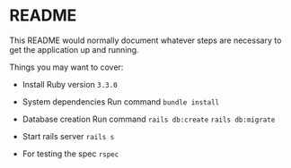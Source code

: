 # README

This README would normally document whatever steps are necessary to get the
application up and running.

Things you may want to cover:

* Install Ruby version
    `3.3.0`

* System dependencies 
   Run command `bundle install`

* Database creation
    Run command `rails db:create`
                `rails db:migrate`

* Start rails server
    `rails s`

* For testing the spec
    `rspec`
